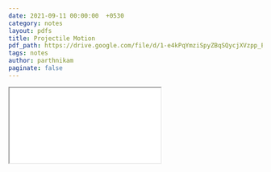 ```yaml
---
date: 2021-09-11 00:00:00  +0530
category: notes
layout: pdfs
title: Projectile Motion
pdf_path: https://drive.google.com/file/d/1-e4kPqYmziSpyZBqSQycjXVzpp_E-uQ4/preview?usp=sharing
tags: notes
author: parthnikam
paginate: false
---
```


<iframe class="embed-pdf" src="{{ page.pdf_path }}#toolbar=0" seamless="seamless" scrolling="no" style="overflow:hidden"></iframe>
